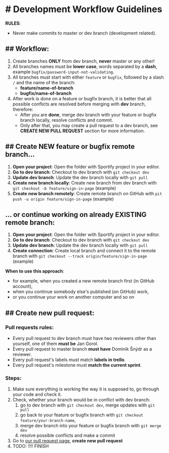 # # Development Workflow Guidelines

**RULES**: 
- Never make commits to master or dev branch (development related).

## ## Workflow:
1. Create branches **ONLY** from dev branch, **never** master or any other!
1. All branches names must be **lower case**, words separated by a **dash**, example `bugfix/password-input-not-validating`.
1. All branches must start with either `feature` or `bugfix`, followed by a slash `/` and the name of the branch: 
    - **feature/name-of-branch**
    - **bugfix/name-of-branch**
4. After work is done on a feature or bugfix branch, it is better that all possible conflicts are resolved before merging with **dev** branch, therefore:
    - After you are **done**, merge dev branch with your feature or bugfix branch locally, resolve conflicts and commit.
    - Only after that, you may create a pull request to a dev branch, see **CREATE NEW PULL REQUEST** section for more information.

## ## Create NEW feature or bugfix remote branch...
1. **Open your project**: Open the folder with Sportify project in your editor.
1. **Go to dev branch**: Checkout to dev branch with `git checkout dev`
1. **Update dev branch**: Update the dev branch locally with `git pull`
1. **Create new branch locally**: Create new branch from dev branch with `git checkout -b feature/sign-in-page` (example)
1. **Create new branch remotely**: Create remote branch on GitHub with `pit push -u origin feature/sign-in-page` (example)

## ... or continue working on already EXISTING remote branch:
1. **Open your project**: Open the folder with Sportify project in your editor.
1. **Go to dev branch**: Checkout to dev branch with `git checkout dev`
1. **Update dev branch**: Update the dev branch locally with `git pull`
1. **Create connection**: Create local branch and connect it to the remote branch with `git checkout --track origin/feature/sign-in-page` (example)

**When to use this approach**:
  - for example, when you created a new remote branch first (in GitHub account),
  - when you continue somebody else's published (on GitHub) work, 
  - or you continue your work on another computer and so on

## ## Create new pull request:
### Pull requests rules:  
- Every pull request to dev branch must have two reviewers other than yourself, one of them **must be** Jan Gorol. 
- Every pull request to master branch **must have** Dominik Šnýdr as a reviewer.
- Every pull request's labels must match **labels in trello**.
- Every pull request's milestone must **match the current sprint**.

### Steps:
1. Make sure everything is working the way it is supposed to, go through your code and check it.
1. Check, whether your branch would be in conflict with dev branch:
    1. go to dev branch with `git checkout dev`, merge updates with `git pull`
    1. go back to your feature or bugfix branch with `git checkout feature/your-branch-name`, 
    1. merge dev branch into your feature or bugfix branch with `git merge dev`
    1. resolve possible conflicts and make a commit
1. Go to [our pull request page](https://github.com/jaroslavVeverka/Sportify_9/pulls), **create new pull request**
1. TODO: !!!! FINISH 